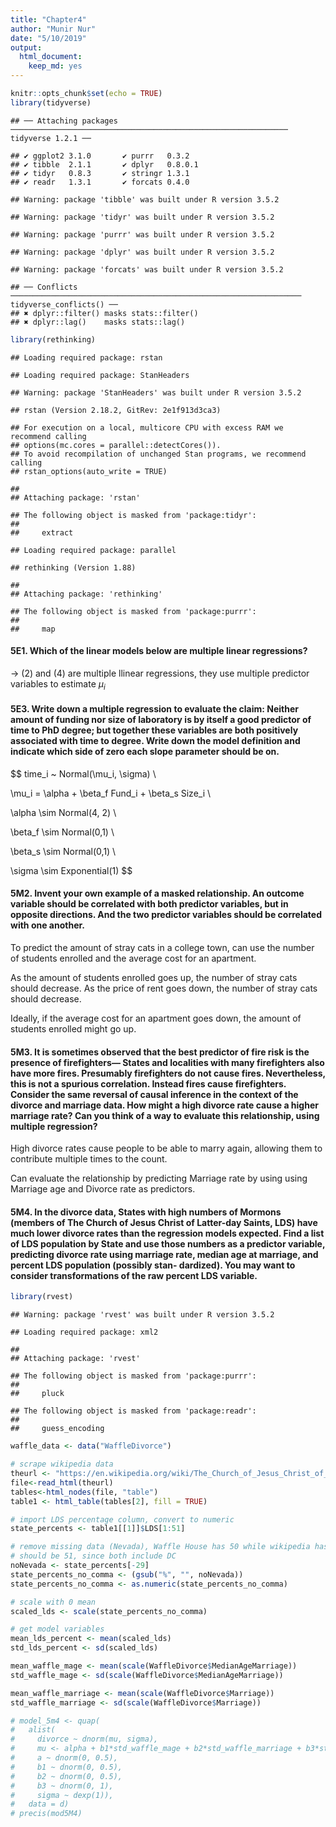 ```yaml
---
title: "Chapter4"
author: "Munir Nur"
date: "5/10/2019"
output: 
  html_document: 
    keep_md: yes
---
```



```r
knitr::opts_chunk$set(echo = TRUE)
library(tidyverse)
```

```
## ── Attaching packages ────────────────────────────────────────────────────────────── tidyverse 1.2.1 ──
```

```
## ✔ ggplot2 3.1.0       ✔ purrr   0.3.2  
## ✔ tibble  2.1.1       ✔ dplyr   0.8.0.1
## ✔ tidyr   0.8.3       ✔ stringr 1.3.1  
## ✔ readr   1.3.1       ✔ forcats 0.4.0
```

```
## Warning: package 'tibble' was built under R version 3.5.2
```

```
## Warning: package 'tidyr' was built under R version 3.5.2
```

```
## Warning: package 'purrr' was built under R version 3.5.2
```

```
## Warning: package 'dplyr' was built under R version 3.5.2
```

```
## Warning: package 'forcats' was built under R version 3.5.2
```

```
## ── Conflicts ───────────────────────────────────────────────────────────────── tidyverse_conflicts() ──
## ✖ dplyr::filter() masks stats::filter()
## ✖ dplyr::lag()    masks stats::lag()
```

```r
library(rethinking)
```

```
## Loading required package: rstan
```

```
## Loading required package: StanHeaders
```

```
## Warning: package 'StanHeaders' was built under R version 3.5.2
```

```
## rstan (Version 2.18.2, GitRev: 2e1f913d3ca3)
```

```
## For execution on a local, multicore CPU with excess RAM we recommend calling
## options(mc.cores = parallel::detectCores()).
## To avoid recompilation of unchanged Stan programs, we recommend calling
## rstan_options(auto_write = TRUE)
```

```
## 
## Attaching package: 'rstan'
```

```
## The following object is masked from 'package:tidyr':
## 
##     extract
```

```
## Loading required package: parallel
```

```
## rethinking (Version 1.88)
```

```
## 
## Attaching package: 'rethinking'
```

```
## The following object is masked from 'package:purrr':
## 
##     map
```


#### 5E1. Which of the linear models below are multiple linear regressions?

-> (2) and (4) are multiple llinear regressions, they use multiple predictor variables to estimate $\mu_i$

#### 5E3. Write down a multiple regression to evaluate the claim: Neither amount of funding nor size of laboratory is by itself a good predictor of time to PhD degree; but together these variables are both positively associated with time to degree. Write down the model definition and indicate which side of zero each slope parameter should be on.

$$
time_i ~ Normal(\mu_i, \sigma) \\

\mu_i = \alpha + \beta_f Fund_i + \beta_s Size_i \\

\alpha \sim Normal(4, 2) \\

\beta_f \sim Normal(0,1) \\

\beta_s \sim Normal(0,1) \\

\sigma \sim Exponential(1)
$$

#### 5M2. Invent your own example of a masked relationship. An outcome variable should be correlated with both predictor variables, but in opposite directions. And the two predictor variables should be correlated with one another.

To predict the amount of stray cats in a college town, can use the number of students enrolled and the average cost for an apartment.

As the amount of students enrolled goes up, the number of stray cats should decrease.
As the price of rent goes down, the number of stray cats should decrease.

Ideally, if the average cost for an apartment goes down, the amount of students enrolled might go up.


#### 5M3. It is sometimes observed that the best predictor of fire risk is the presence of firefighters— States and localities with many firefighters also have more fires. Presumably firefighters do not cause fires. Nevertheless, this is not a spurious correlation. Instead fires cause firefighters. Consider the same reversal of causal inference in the context of the divorce and marriage data. How might a high divorce rate cause a higher marriage rate? Can you think of a way to evaluate this relationship, using multiple regression?

High divorce rates cause people to be able to marry again, allowing them to contribute multiple times to the count. 

Can evaluate the relationship by predicting Marriage rate by using using Marriage age and Divorce rate as predictors.

#### 5M4. In the divorce data, States with high numbers of Mormons (members of The Church of Jesus Christ of Latter-day Saints, LDS) have much lower divorce rates than the regression models expected. Find a list of LDS population by State and use those numbers as a predictor variable, predicting divorce rate using marriage rate, median age at marriage, and percent LDS population (possibly stan- dardized). You may want to consider transformations of the raw percent LDS variable.


```r
library(rvest)
```

```
## Warning: package 'rvest' was built under R version 3.5.2
```

```
## Loading required package: xml2
```

```
## 
## Attaching package: 'rvest'
```

```
## The following object is masked from 'package:purrr':
## 
##     pluck
```

```
## The following object is masked from 'package:readr':
## 
##     guess_encoding
```

```r
waffle_data <- data("WaffleDivorce")

# scrape wikipedia data
theurl <- "https://en.wikipedia.org/wiki/The_Church_of_Jesus_Christ_of_Latter-day_Saints_membership_statistics_(United_States)"
file<-read_html(theurl)
tables<-html_nodes(file, "table")
table1 <- html_table(tables[2], fill = TRUE)

# import LDS percentage column, convert to numeric
state_percents <- table1[[1]]$LDS[1:51]

# remove missing data (Nevada), Waffle House has 50 while wikipedia has 51. 
# should be 51, since both include DC
noNevada <- state_percents[-29]
state_percents_no_comma <- (gsub("%", "", noNevada))
state_percents_no_comma <- as.numeric(state_percents_no_comma)

# scale with 0 mean
scaled_lds <- scale(state_percents_no_comma)

# get model variables
mean_lds_percent <- mean(scaled_lds)
std_lds_percent <- sd(scaled_lds)

mean_waffle_mage <- mean(scale(WaffleDivorce$MedianAgeMarriage))
std_waffle_mage <- sd(scale(WaffleDivorce$MedianAgeMarriage))

mean_waffle_marriage <- mean(scale(WaffleDivorce$Marriage))
std_waffle_marriage <- sd(scale(WaffleDivorce$Marriage))

# model_5m4 <- quap(
#   alist(
#     divorce ~ dnorm(mu, sigma),
#     mu <- alpha + b1*std_waffle_mage + b2*std_waffle_marriage + b3*std_lds_percent,
#     a ~ dnorm(0, 0.5),
#     b1 ~ dnorm(0, 0.5),
#     b2 ~ dnorm(0, 0.5),
#     b3 ~ dnorm(0, 1),
#     sigma ~ dexp(1)),
#   data = d)
# precis(mod5M4)
```
